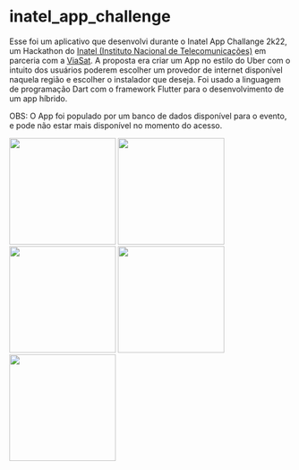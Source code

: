 # inatel_app_challenge

Esse foi um aplicativo que desenvolvi durante o Inatel App Challange 2k22, um Hackathon do [Inatel (Instituto Nacional de Telecomunicações)](https://inatel.br/home/) em parceria com a [ViaSat](https://www.viasat.com). A proposta era criar um App no estilo do Uber com o intuito dos usuários poderem escolher um provedor de internet disponível naquela região e escolher o instalador que deseja. Foi usado a linguagem de programação Dart com o framework Flutter para o desenvolvimento de um app híbrido.

OBS: O App foi populado por um banco de dados disponível para o evento, e pode não estar mais disponível no momento do acesso.

<img src="https://drive.google.com/uc?export=view&id=1laUdEQgt69WwCcq0rqQ1F8gG0txhzohN" width="190"> <img src="https://drive.google.com/uc?export=view&id=1TyU8mFZgI_tQx6qT7Mfsj34vuWkoVwFM" width="190"> <img src="https://drive.google.com/uc?export=view&id=1Mwl5g9zvQ6J_0gElMdYxO0VIqrBeTWyR" width="190"> <img src="https://drive.google.com/uc?export=view&id=1JUsZ1q3zhv3Otq0m7sMR7vBlUF3DPyfE" width="190"> <img src="https://drive.google.com/uc?export=view&id=1-bbs-6GxX3kcBd2h8N35WrZ4lcUqo4X2" width="190">
